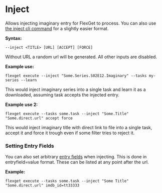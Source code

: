 # Inject
Allows injecting imaginary entry for FlexGet to process. You can also use [the inject cli command](/CLI/inject) for a slightly easier format.

**Syntax:**

```
--inject <TITLE> [URL] [ACCEPT] [FORCE]
```
        
Without URL a random url will be generated. All other inputs are disabled.

**Example use:**
        
```
flexget execute --inject "Some.Series.S02E12.Imaginary" --tasks my-series --learn
```
        
This would inject imaginary series into a single task and learn it as a downloaded,
assuming task accepts the injected entry.

**Example use 2:**
        
```
flexget execute --tasks some.task --inject "Some.Title" "Some.direct.url" accept force
```
        
This would inject imaginary title with direct link to file into a single task, accept it and force it trough even if some filter tries to reject it.

### Setting Entry Fields
You can also set arbitrary [entry fields](/Entry) when injecting. This is done in entryfield=value format. These can be listed at any point after the url.

**Example:**

```
flexget execute --tasks some.task --inject "Some Title" "Some.direct.url" imdb_id=tt33333
```